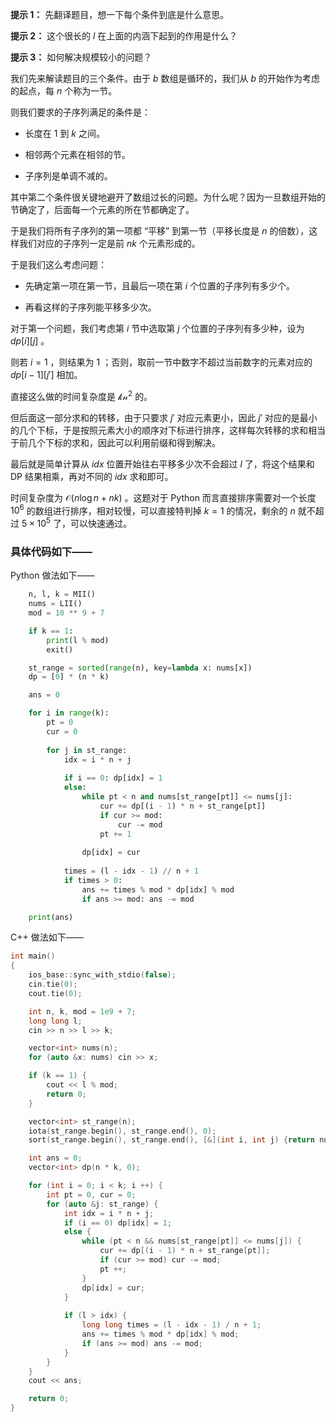 **提示 1：** 先翻译题目，想一下每个条件到底是什么意思。

**提示 2：** 这个很长的 $l$ 在上面的内涵下起到的作用是什么？

**提示 3：** 如何解决规模较小的问题？

我们先来解读题目的三个条件。由于 $b$ 数组是循环的，我们从 $b$ 的开始作为考虑的起点，每 $n$ 个称为一节。

则我们要求的子序列满足的条件是：

- 长度在 $1$ 到 $k$ 之间。

- 相邻两个元素在相邻的节。

- 子序列是单调不减的。

其中第二个条件很关键地避开了数组过长的问题。为什么呢？因为一旦数组开始的节确定了，后面每一个元素的所在节都确定了。

于是我们将所有子序列的第一项都 “平移” 到第一节（平移长度是 $n$ 的倍数），这样我们对应的子序列一定是前 $nk$ 个元素形成的。

于是我们这么考虑问题：

- 先确定第一项在第一节，且最后一项在第 $i$ 个位置的子序列有多少个。

- 再看这样的子序列能平移多少次。

对于第一个问题，我们考虑第 $i$ 节中选取第 $j$ 个位置的子序列有多少种，设为 $dp[i][j]$ 。

则若 $i=1$ ，则结果为 $1$ ；否则，取前一节中数字不超过当前数字的元素对应的 $dp[i-1][j']$ 相加。

直接这么做的时间复杂度是 $\mathcal{kn^2}$ 的。

但后面这一部分求和的转移，由于只要求 $j'$ 对应元素更小，因此 $j'$ 对应的是最小的几个下标，于是按照元素大小的顺序对下标进行排序，这样每次转移的求和相当于前几个下标的求和，因此可以利用前缀和得到解决。

最后就是简单计算从 $idx$ 位置开始往右平移多少次不会超过 $l$ 了，将这个结果和 DP 结果相乘，再对不同的 $idx$ 求和即可。

时间复杂度为 $\mathcal{O}(n\log n+nk)$ 。这题对于 Python 而言直接排序需要对一个长度 $10^6$ 的数组进行排序，相对较慢，可以直接特判掉 $k=1$ 的情况，剩余的 $n$ 就不超过 $5\times 10^5$ 了，可以快速通过。

### 具体代码如下——

Python 做法如下——

```Python []def main():
    n, l, k = MII()
    nums = LII()
    mod = 10 ** 9 + 7

    if k == 1:
        print(l % mod)
        exit()

    st_range = sorted(range(n), key=lambda x: nums[x])
    dp = [0] * (n * k)

    ans = 0

    for i in range(k):
        pt = 0
        cur = 0
        
        for j in st_range:
            idx = i * n + j
            
            if i == 0: dp[idx] = 1
            else:
                while pt < n and nums[st_range[pt]] <= nums[j]:
                    cur += dp[(i - 1) * n + st_range[pt]]
                    if cur >= mod:
                        cur -= mod
                    pt += 1
                
                dp[idx] = cur
            
            times = (l - idx - 1) // n + 1
            if times > 0:
                ans += times % mod * dp[idx] % mod
                if ans >= mod: ans -= mod

    print(ans)
```

C++ 做法如下——

```cpp []
int main()
{
    ios_base::sync_with_stdio(false);
    cin.tie(0);
    cout.tie(0);

    int n, k, mod = 1e9 + 7;
    long long l;
    cin >> n >> l >> k;

    vector<int> nums(n);
    for (auto &x: nums) cin >> x;

    if (k == 1) {
        cout << l % mod;
        return 0;
    }

    vector<int> st_range(n);
    iota(st_range.begin(), st_range.end(), 0);
    sort(st_range.begin(), st_range.end(), [&](int i, int j) {return nums[i] < nums[j];});

    int ans = 0;
    vector<int> dp(n * k, 0);

    for (int i = 0; i < k; i ++) {
        int pt = 0, cur = 0;
        for (auto &j: st_range) {
            int idx = i * n + j;
            if (i == 0) dp[idx] = 1;
            else {
                while (pt < n && nums[st_range[pt]] <= nums[j]) {
                    cur += dp[(i - 1) * n + st_range[pt]];
                    if (cur >= mod) cur -= mod;
                    pt ++;
                }
                dp[idx] = cur;
            }
            
            if (l > idx) {
                long long times = (l - idx - 1) / n + 1;
                ans += times % mod * dp[idx] % mod;
                if (ans >= mod) ans -= mod;
            }
        }
    }
    cout << ans;

    return 0;
}
```